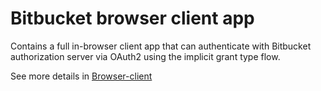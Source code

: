 # Bitbucket browser client app

Contains a full in-browser client app that can authenticate with Bitbucket authorization server via OAuth2 using the implicit grant type flow.

See more details in [Browser-client](https://github.com/kristianmandrup/bitbucket-auth/blob/master/client/browser/Browser-client.md)
